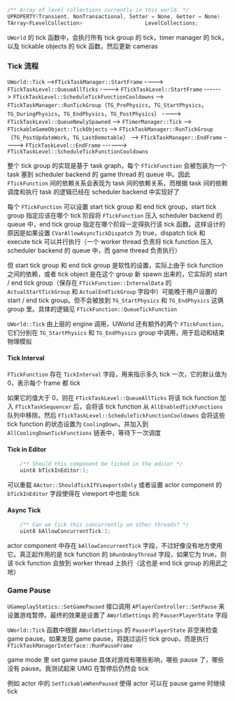 
```c++
/** Array of level collections currently in this world. */
UPROPERTY(Transient, NonTransactional, Setter = None, Getter = None)
TArray<FLevelCollection>					LevelCollections;
```
`UWorld` 的 tick 函数中，会执行所有 tick group 的 tick，timer manager 的 tick，以及 tickable objects 的 tick 函数，然后更新 cameras
### Tick 流程
`UWorld::Tick`
-->`FTickTaskManager::StartFrame`
----> `FTickTaskLevel::QueueAllTicks`
----> `FTickTaskLevel::StartFrame`
------> `FTickTaskLevel::ScheduleTickFunctionCooldowns`
--> `FTickTaskManager::RunTickGroup`（`TG_PrePhysics`，`TG_StartPhysics`，`TG_DuringPhysics`，`TG_EndPhysics`，`TG_PostPhysics`）
----> `FTickTaskLevel::QueueNewlySpawned`
--> `FTimerManager::Tick`
--> `FTickableGameObject::TickObjects`
--> `FTickTaskManager::RunTickGroup`（`TG_PostUpdateWork`，`TG_LastDemotable`）
--> `FTickTaskManager::EndFrame`
----> `FTickTaskLevel::EndFrame`
------> `FTickTaskLevel::ScheduleTickFunctionCooldowns`

整个 tick group 的实现是基于 task graph，每个 `FTickFunction` 会被包装为一个 task 塞到 scheduler backend 的 game thread 的 queue 中。因此 `FTickFunction` 间的依赖关系会表现为 task 间的依赖关系，而根据 task 间的依赖调度和执行 task 的逻辑已经在 scheduler backend 中实现好了

每个 `FTickFunction` 可以设置 start tick group 和 end tick group，start tick group 指定应该在哪个 tick 阶段将 `FTickFunction` 压入 scheduler backend 的 queue 中，end tick group 指定在哪个阶段一定得执行该 tick 函数。这样设计的原因是如果设置 `CVarAllowAsyncTickDispatch` 为 true，dispatch tick 和 execute tick 可以并行执行（一个 worker thread 负责将 tick function 压入 scheduler backend 的 queue 中，而 game thread 负责执行）

但 start tick group 和 end tick group 是软性的设置，实际上由于 tick function 之间的依赖，或者 tick object 是在这个 group 新 spawn 出来的，它实际的 start / end tick group（保存在 `FTickFunction::InternalData` 的 `ActualStartTickGroup` 和 `ActualEndTickGroup` 字段中）可能晚于用户设置的 start / end tick group。但不会被放到 `TG_StartPhysics` 和 `TG_EndPhysics` 这俩 group 里。具体的逻辑见 `FTickFunction::QueueTickFunction`

`UWorld::Tick` 由上层的 engine 调用，UWorld 还有额外的两个 `FTickFunction`，它们分别在 `TG_StartPhysics` 和 `TG_EndPhysics` group 中调用，用于启动和结束物理模拟
#### Tick Interval
`FTickFunction` 存在 `TickInterval` 字段，用来指示多久 tick 一次，它的默认值为 0，表示每个 frame 都 tick

如果它的值大于 0，则在 `FTickTaskLevel::QueueAllTicks` 将该 tick function 加入 `FTickTaskSequencer` 后，会将该 tick function 从 `AllEnabledTickFunctions` 队列中移除。然后 `FTickTaskLevel::ScheduleTickFunctionCooldowns` 会将这些 tick function 的状态设置为 `CoolingDown`，并加入到 `AllCoolingDownTickFunctions` 链表中，等待下一次调度
#### Tick in Editor
```c++
	/** Should this component be ticked in the editor */
	uint8 bTickInEditor:1;
```
可以重载 `AActor::ShouldTickIfViewportsOnly` 或者设置 actor component 的 `bTickInEditor` 字段使得在 viewport 中也能 tick
#### Async Tick
```c++
	/** Can we tick this concurrently on other threads? */
	uint8 bAllowConcurrentTick:1;
```
actor component 中存在 `bAllowConcurrentTick` 字段，不过好像没有地方使用它。真正起作用的是 tick function 的 `bRunOnAnyThread` 字段，如果它为 true，则该 tick function 会放到 worker thread 上执行（这也是 end tick group 的用武之地）
### Game Pause
`UGameplayStatics::SetGamePaused` 接口调用 `APlayerController::SetPause` 来设置游戏暂停。最终的效果是设置了 `AWorldSettings` 的 `PauserPlayerState` 字段

`UWorld::Tick` 函数中根据 `AWorldSettings` 的 `PauserPlayerState` 非空来检查 game pause。如果发现 game pause，将跳过运行 tick group，而是执行 `FTickTaskManagerInterface::RunPauseFrame`

game mode 里 set game pause 具体对游戏有哪些影响，哪些 pause 了，哪些没有 pause。我测试起来 UMG 在暂停后仍然会 tick

例如 actor 中的 `SetTickableWhenPaused` 使得 actor 可以在 pause game 时继续 tick